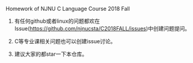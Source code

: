 Homework of NJNU C Language Course 2018 Fall

1. 有任何github或者linux的问题都欢在Issue(https://github.com/njnucsta/C2018FALL/issues)中创建问题提问。

2. C等专业课相关问题也可以创建issue讨论。

3. 建议大家的都star一下本仓库。
